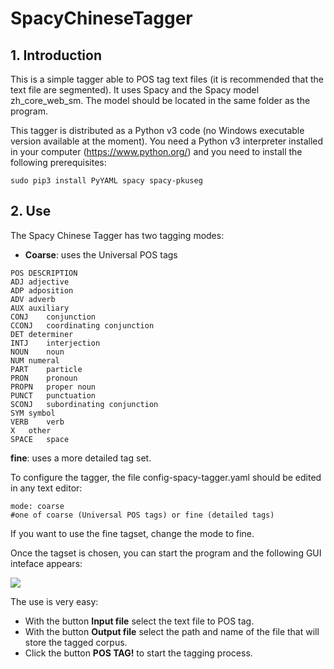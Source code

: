 # SpacyChineseTagger

## 1. Introduction

This is a simple tagger able to POS tag text files (it is recommended that the text file are segmented). It uses Spacy and the Spacy model zh_core_web_sm. The model should be located in the same folder as the program.

This tagger is distributed as a Python v3 code (no Windows executable version available at the moment). You need a Python v3 interpreter installed in your computer (https://www.python.org/) and you need to install the following prerequisites:

```sudo pip3 install PyYAML spacy spacy-pkuseg```


## 2. Use

The Spacy Chinese Tagger has two tagging modes:

* **Coarse**: uses the Universal POS tags

```
POS	DESCRIPTION
ADJ	adjective
ADP	adposition
ADV	adverb
AUX	auxiliary
CONJ	conjunction
CCONJ	coordinating conjunction
DET	determiner
INTJ	interjection
NOUN	noun
NUM	numeral
PART	particle
PRON	pronoun
PROPN	proper noun
PUNCT	punctuation
SCONJ	subordinating conjunction
SYM	symbol
VERB	verb
X	other
SPACE	space

```
**fine**: uses a more detailed tag set.

To configure the tagger, the file config-spacy-tagger.yaml should be edited in any text editor:

```
mode: coarse
#one of coarse (Universal POS tags) or fine (detailed tags)
```

If you want to use the fine tagset, change the mode to fine.


Once the tagset is chosen, you can start the program and the following GUI inteface appears:

![](https://github.com/aoliverg/a_practical_course_on_terminology_extraction/blob/main/SpacyChineseTagger/SpacyChineseTagger.PNG)

The use is very easy:

* With the button **Input file** select the text file to POS tag.
* With the button **Output file** select the path and name of the file that will store the tagged corpus.
* Click the button **POS TAG!** to start the tagging process.
